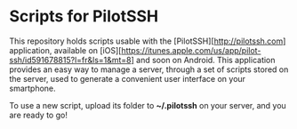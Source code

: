 # Scripts for PilotSSH

This repository holds scripts usable with the [PilotSSH][http://pilotssh.com] application, available on [iOS][https://itunes.apple.com/us/app/pilot-ssh/id591678815?l=fr&ls=1&mt=8] and soon on Android. This application provides an easy way to manage a server, through a set of scripts stored on the server, used to generate a convenient user interface on your smartphone.

To use a new script, upload its folder to **~/.pilotssh** on your server, and you are ready to go!

